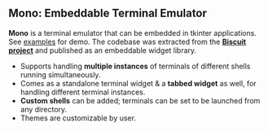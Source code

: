 Mono: Embeddable Terminal Emulator
----------------------------------

**Mono** is a terminal emulator that can be embedded in tkinter applications. See [examples](./examples) for demo. The codebase was extracted from the [**Biscuit project**](https://github.com/billyeatcookies/biscuit) and published as an embeddable widget library.

* Supports handling **multiple instances** of terminals of different shells running simultaneously.
* Comes as a standalone terminal widget & a **tabbed widget** as well, for handling different terminal instances.
* **Custom shells** can be added; terminals can be set to be launched from any directory.
* Themes are customizable by user.
